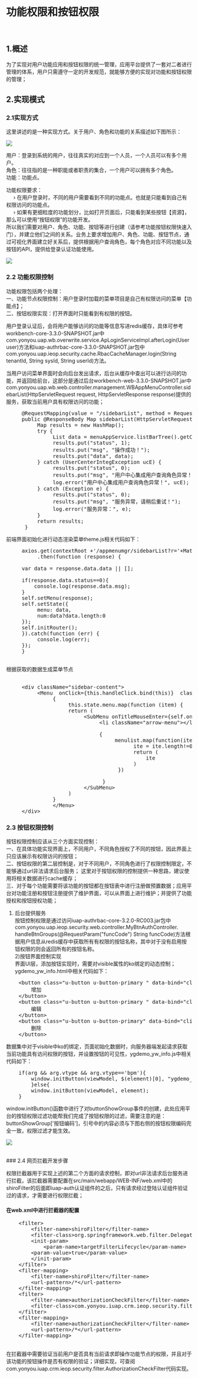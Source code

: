 #  功能权限和按钮权限
</br>

## 1.概述

为了实现对用户功能应用和按钮权限的统一管理，应用平台提供了一套对二者进行管理的体系，用户只需遵守一定的开发规范，就能够方便的实现对功能和按钮权限的管理；

## 2.实现模式


### 2.1实现方式

这里讲述的是一种实现方式。关于用户、角色和功能的关系描述如下图所示：

![](https://i.imgur.com/G9ptlWf.png)

用户：登录到系统的用户，往往真实的对应到一个人员，一个人员可以有多个用户。</br>
角色：往往指的是一种职能或者职责的集合，一个用户可以拥有多个角色。</br>
功能：功能点。

功能权限要求：</br>
&nbsp;&nbsp;&nbsp;&nbsp;&nbsp;&rsaquo; 在用户登录时，不同的用户需要看到不同的功能点。也就是只能看到自己有权限访问的功能点。 </br>
&nbsp;&nbsp;&nbsp;&nbsp;&nbsp;&rsaquo; 如果有更细粒度的功能划分，比如打开页面后，只能看到某些按钮【资源】，那么可以使用“按钮权限”的功能开发。</br>
所以我们需要对用户、角色、功能、按钮等进行创建（请参考功能按钮权限快速入门），并建立他们之间的关系。业务上要求增加用户、角色、功能、按钮节点，通过可视化界面建立好关系后，提供根据用户查询角色，每个角色对应不同功能以及按钮的API，提供给登录认证功能使用。

![](https://i.imgur.com/gp1GY98.png)

### 2.2 功能权限控制

功能权限包括两个处理：</br>
一、功能节点权限控制：用户登录时加载的菜单项目是自己有权限访问的菜单【功能点】；</br>
二、按钮权限实现：打开界面时只能看到有权限的按钮。
</br>

用户登录认证后，会将用户能够访问的功能等信息写进redis缓存，具体可参考workbench-core-3.3.0-SNAPSHOT.jar中 com.yonyou.uap.wb.overwrite.service.ApLoginServiceImpl.afterLogin(User user)方法和iuap-authrbac-core-3.3.0-SNAPSHOT.jar包中com.yonyou.uap.ieop.security.cache.RbacCacheManager.login(String tenantId, String sysId, String userId)方法。

当用户访问菜单界面时会向后台发出请求，后台从缓存中查出可以进行访问的功能，并返回给前台，这部分是通过后台workbench-web-3.3.0-SNAPSHOT.jar中 com.yonyou.uap.wb.web.controller.management.WBAppMenuController.sidebarList(HttpServletRequest request, HttpServletResponse response)提供的服务，获取当前用户具有权限访问的功能；


<pre>
     @RequestMapping(value = "/sidebarList", method = RequestMethod.GET)
     public @ResponseBody Map<String, Object> sidebarList(HttpServletRequest request, HttpServletResponse response) {
          Map<String, Object> results = new HashMap<String, Object>();
          try {
               List<SideBarMenu> data = menuAppService.listBarTree().getChildren();
               results.put("status", 1);
               results.put("msg", "操作成功！");
               results.put("data", data);
          } catch (UserCenterIntegException ucE) {
               results.put("status", 0);
               results.put("msg", "用户中心集成用户查询角色异常！");
               log.error("用户中心集成用户查询角色异常！", ucE);
          } catch (Exception e) {
               results.put("status", 0);
               results.put("msg", "服务异常，请稍后重试！");
               log.error("服务异常：", e);
          }
          return results;
      }
</pre>


前端界面初始化进行动态渲染菜单theme.js相关代码如下： 
<pre>
     axios.get(contextRoot +'/appmenumgr/sidebarList?r='+Math.random())
          .then(function (response) {

     var data = response.data.data || [];

     if(response.data.status==0){
         console.log(response.data.msg);
     }
     self.setMenu(response);
     self.setState({
          menu: data,
          num:data?data.length:0
     });
     self.initRouter();
     }).catch(function (err) {
          console.log(err);
     });
     }

</pre>

根据获取的数据生成菜单节点</br></br>
<pre>
     &lt;div className="sidebar-content">
          &lt;Menu  onClick={this.handleClick.bind(this)}  className="u-menu-max1"  style={{marginTop:'-'+this.state.curNum*50}}  mode="vertical" >
               {
                    this.state.menu.map(function (item) {
                    return (
                         &lt;SubMenu onTitleMouseEnter={self.onTitleMouseEnter.bind(self)} key={item.menuId} className={'second-menu '+selected+ ' '+ noSecond +' menu-cloum-'+pages} children={item.children} title={title}>
                              &lt;li className="arrow-menu">&lt;/li>
                     
                              {
                                   menulist.map(function(ite,i){
                                         ite = ite.length!=0?&lt;li className="u-menu-list">{ite}&lt;/li>:ite;
                                         return (
                                             ite
                                         )
                                    })

                               }
                         &lt;/SubMenu>
                    )
               }
               &lt;/Menu>				
     &lt;/div>
</pre>


### 2.3 按钮权限控制

按钮权限控制应该从三个方面实现控制：</br>
一、在具体功能实现界面上，不同用户，不同角色授权了不同的按钮，因此界面上只应该展示有权限访问的按钮；</br>
二、按钮权限的第二层控制是，对于不同用户，不同角色进行了权限控制限定，不能够通过url非法请求后台服务； 这里对于按钮权限的控制提供一种思路，建议使用将相关数据进行cache缓存；</br>
三、对于每个功能需要将该功能的按钮都在按钮表中进行注册做预置数据；应用平台对功能注册和按钮注册提供了维护界面，可以从界面上进行维护；并提供了功能授权和按钮授权功能；</br>

1) 后台提供服务</br>
按钮控制权限是通过访问iuap-authrbac-core-3.2.0-RC003.jar包中com.yonyou.uap.ieop.security.web.controller.MyBtnAuthController. handleBtnGroups(@RequestParam("funcCode") String funcCode)方法根据用户信息从redis缓存中获取所有有权限的按钮名称，其中对于没有启用按钮权限的则会返回所有的按钮名称。</br>
2)按钮界面控制实现</br>
界面UI层，添加按钮实现时，需要对visible属性的ko绑定的动态控制；ygdemo_yw_info.html中相关代码如下：</br>
<pre>
    &lt;button class="u-button u-button-primary " data-bind="click: event.addClick, visible: buttonShowGroup['add']">
        增加
    &lt;/button>
    &lt;button class="u-button u-button-primary " data-bind="click: event.editClick, visible: buttonShowGroup['update']">
        编辑
    &lt;/button>
    &lt;button class="u-button u-button-primary" data-bind="click: event.delRow, visible: buttonShowGroup['delete']">
        删除
    &lt;/button>
</pre>
数据集中对于visible中ko的绑定，页面初始化数据时，向服务器端发起请求获取当前功能具有访问权限的按钮，并设置按钮的可见性，ygdemo_yw_info.js中相关代码如下：
<pre>
    if(arg && arg.vtype && arg.vtype=='bpm'){
        window.initButton(viewModel, $(element)[0], "ygdemo_yw_info");
        }else{
        window.initButton(viewModel, element);
    }
</pre>
window.initButton()函数中进行了对buttonShowGroup事件的创建，此处应用平台的按钮权限过滤功能帮我们完成了按钮权限的过滤，需要注意的是：buttonShowGroup['按钮编码']，引号中的内容必须与下图右侧的按钮权限编码完全一致，权限过滤才能生效。

![](https://i.imgur.com/gYZhk2h.png)

</br>
### 2.4 网页拦截开发步骤

权限拦截器用于实现上述的第二个方面的请求控制，即对url非法请求后台服务进行拦截，该拦截器需要配置在src/main/webapp/WEB-INF/web.xml中的shiroFilter的后面即iuap-auth认证组件的之后，只有请求经过登陆认证组件验证过的请求，才需要进行权限拦截；

#### 在web.xml中进行拦截器的配置

<pre>
    &lt;filter>
        &lt;filter-name>shiroFilter&lt;/filter-name>
        &lt;filter-class>org.springframework.web.filter.DelegatingFilterProxy&lt;/filter-class>
        &lt;init-param>
            &lt;param-name>targetFilterLifecycle&lt;/param-name>
        &lt;param-value>true&lt;/param-value>
        &lt;/init-param>
    &lt;/filter>
    &lt;filter-mapping>
        &lt;filter-name>shiroFilter&lt;/filter-name>
        &lt;url-pattern>/*&lt;/url-pattern>
    &lt;/filter-mapping>
    &lt;filter>
        &lt;filter-name>authorizationCheckFilter&lt;/filter-name>
        &lt;filter-class>com.yonyou.iuap.crm.ieop.security.filter.AuthorizationCheckFilter&lt;/filter-class>
    &lt;/filter>
    &lt;filter-mapping>
        &lt;filter-name>authorizationCheckFilter&lt;/filter-name>
        &lt;url-pattern>/*&lt;/url-pattern>
    &lt;/filter-mapping>
</pre>
</br>
在拦截器中需要验证当前用户是否具有当前请求即操作功能节点的权限，并且对于该功能的按钮操作是否有权限的验证；详细实现，可查阅com.yonyou.iuap.crm.ieop.security.filter.AuthorizationCheckFilter代码实现。

